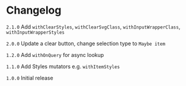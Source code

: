 # Changelog

`2.1.0` Add `withClearStyles`, `withClearSvgClass`, `withInputWrapperClass`, `withInputWrapperStyles`

`2.0.0` Update a clear button, change selection type to `Maybe item`

`1.2.0` Add `withOnQuery` for async lookup

`1.1.0` Add Styles mutators e.g. `withItemStyles`

`1.0.0` Initial release
